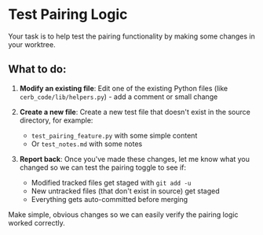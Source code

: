 # Test Pairing Logic

Your task is to help test the pairing functionality by making some changes in your worktree.

## What to do:

1. **Modify an existing file**: Edit one of the existing Python files (like `cerb_code/lib/helpers.py`) - add a comment or small change

2. **Create a new file**: Create a new test file that doesn't exist in the source directory, for example:
   - `test_pairing_feature.py` with some simple content
   - Or `test_notes.md` with some notes

3. **Report back**: Once you've made these changes, let me know what you changed so we can test the pairing toggle to see if:
   - Modified tracked files get staged with `git add -u`
   - New untracked files (that don't exist in source) get staged
   - Everything gets auto-committed before merging

Make simple, obvious changes so we can easily verify the pairing logic worked correctly.